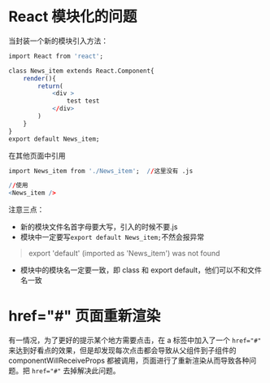 # React 模块化的问题

当封装一个新的模块引入方法：

```R
import React from 'react';

class News_item extends React.Component{
    render(){
        return(
            <div >
                test test
            </div>
        )
    }
}
export default News_item;
```

在其他页面中引用

```r
import News_item from './News_item';  //这里没有 .js  

//使用
<News_item />
```

注意三点：

- 新的模块文件名首字母要大写，引入的时候不要.js
- 模块中一定要写`export default News_item;`不然会报异常

> export 'default' (imported as 'News_item') was not found 

- 模块中的模块名一定要一致，即 class 和 export default，他们可以不和文件名一致

# href="#" 页面重新渲染

有一情况，为了更好的提示某个地方需要点击，在 a 标签中加入了一个 `href="#"` 来达到好看点的效果，但是却发现每次点击都会导致从父组件到子组件的 componentWillReceiveProps 都被调用，页面进行了重新渲染从而导致各种问题。把 `href="#"` 去掉解决此问题。